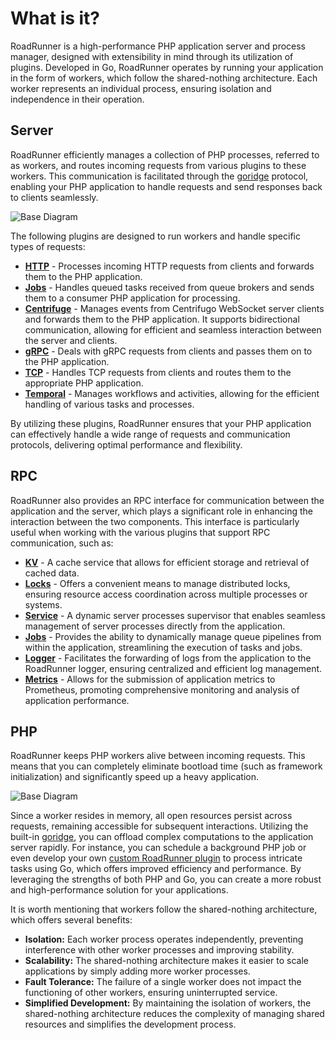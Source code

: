 # What is it?

RoadRunner is a high-performance PHP application server and process manager, designed with extensibility in mind through
its utilization of plugins. Developed in Go, RoadRunner operates by running your application in the form of workers,
which follow the shared-nothing architecture. Each worker represents an individual process, ensuring isolation and
independence in their operation.

## Server

RoadRunner efficiently manages a collection of PHP processes, referred to as workers, and routes incoming requests from
various plugins to these workers. This communication is facilitated through
the [goridge](https://github.com/roadrunner-server/goridge) protocol, enabling your PHP application to handle requests
and send responses back to clients seamlessly.

![Base Diagram](https://user-images.githubusercontent.com/796136/65347341-79dd8600-dbe7-11e9-9621-1c5f2ef929e6.png)

The following plugins are designed to run workers and handle specific types of requests:

- [**HTTP**](../http/http.md) - Processes incoming HTTP requests from clients and forwards them to the PHP application.
- [**Jobs**](../queues/overview.md) - Handles queued tasks received from queue brokers and sends them to a consumer PHP
  application for processing.
- [**Centrifuge**](../plugins/centrifuge.md) - Manages events from Centrifugo WebSocket server clients and forwards them
  to the PHP application. It supports bidirectional communication, allowing for efficient and seamless interaction
  between the server and clients.
- [**gRPC**](../plugins/grpc.md) - Deals with gRPC requests from clients and passes them on to the PHP application.
- [**TCP**](../plugins/tcp.md) - Handles TCP requests from clients and routes them to the appropriate PHP application.
- [**Temporal**](../workflow/temporal.md) - Manages workflows and activities, allowing for the efficient handling of
  various tasks and processes.

By utilizing these plugins, RoadRunner ensures that your PHP application can effectively handle a wide range of requests
and communication protocols, delivering optimal performance and flexibility.

## RPC

RoadRunner also provides an RPC interface for communication between the application and the server, which plays a
significant role in enhancing the interaction between the two components. This interface is particularly useful when
working with the various plugins that support RPC communication, such as:

- [**KV**](../kv/overview.md) - A cache service that allows for efficient storage and retrieval of cached data.
- [**Locks**](../plugins/locks.md) - Offers a convenient means to manage distributed locks, ensuring resource access
  coordination across multiple processes or systems.
- [**Service**](../plugins/service.md) - A dynamic server processes supervisor that enables seamless management of
  server processes directly from the application.
- [**Jobs**](../queues/overview.md) - Provides the ability to dynamically manage queue pipelines from within the
  application, streamlining the execution of tasks and jobs.
- [**Logger**](../lab/logger.md) - Facilitates the forwarding of logs from the application to the RoadRunner logger,
  ensuring centralized and efficient log management.
- [**Metrics**](../lab/metrics.md) - Allows for the submission of application metrics to Prometheus, promoting
  comprehensive monitoring and analysis of application performance.

## PHP

RoadRunner keeps PHP workers alive between incoming requests. This means that you can completely eliminate bootload time
(such as framework initialization) and significantly speed up a heavy application.

![Base Diagram](https://user-images.githubusercontent.com/796136/65348057-00df2e00-dbe9-11e9-9173-f0bd4269c101.png)

Since a worker resides in memory, all open resources persist across requests, remaining accessible for subsequent
interactions. Utilizing the built-in [goridge](https://github.com/roadrunner-server/goridge), you can
offload complex computations to the application server rapidly. For instance, you can schedule a background PHP job or
even develop your own [custom RoadRunner plugin](../customization/plugin.md) to process intricate tasks using Go, which
offers improved efficiency and performance. By leveraging the strengths of both PHP and Go, you can create a more robust
and high-performance solution for your applications.

It is worth mentioning that workers follow the shared-nothing architecture, which offers several benefits:

- **Isolation:** Each worker process operates independently, preventing interference with other worker processes and
  improving stability.
- **Scalability:** The shared-nothing architecture makes it easier to scale applications by simply adding more worker
  processes.
- **Fault Tolerance:** The failure of a single worker does not impact the functioning of other workers, ensuring
  uninterrupted service.
- **Simplified Development:** By maintaining the isolation of workers, the shared-nothing architecture reduces the
  complexity of managing shared resources and simplifies the development process.